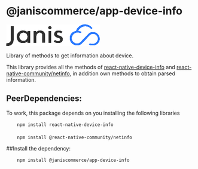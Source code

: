 # @janiscommerce/app-device-info

![janis-logo](brand-logo.png)

Library of methods to get information about device.

This library provides all the methods of [react-native-device-info](https://www.npmjs.com/package/react-native-device-info) and [react-native-community/netinfo](https://www.npmjs.com/package/@react-native-community/netinfo), in addition own methods to obtain parsed information.

## PeerDependencies:

To work, this package depends on you installing the following libraries

```sh
    npm install react-native-device-info

    npm install @react-native-community/netinfo
```

##Install the dependency:

```sh
    npm install @janiscommerce/app-device-info
```

